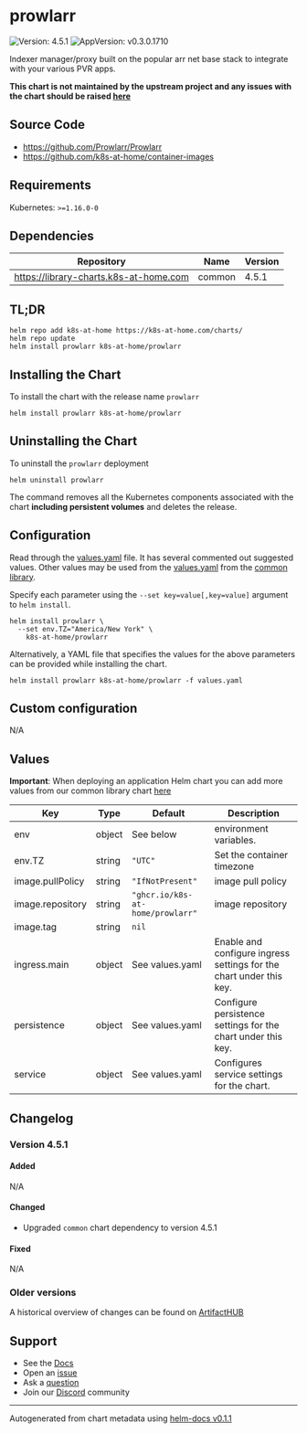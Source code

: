 # prowlarr

![Version: 4.5.1](https://img.shields.io/badge/Version-4.5.1-informational?style=flat-square) ![AppVersion: v0.3.0.1710](https://img.shields.io/badge/AppVersion-v0.3.0.1710-informational?style=flat-square)

Indexer manager/proxy built on the popular arr net base stack to integrate with your various PVR apps.

**This chart is not maintained by the upstream project and any issues with the chart should be raised [here](https://github.com/k8s-at-home/charts/issues/new/choose)**

## Source Code

* <https://github.com/Prowlarr/Prowlarr>
* <https://github.com/k8s-at-home/container-images>

## Requirements

Kubernetes: `>=1.16.0-0`

## Dependencies

| Repository | Name | Version |
|------------|------|---------|
| https://library-charts.k8s-at-home.com | common | 4.5.1 |

## TL;DR

```console
helm repo add k8s-at-home https://k8s-at-home.com/charts/
helm repo update
helm install prowlarr k8s-at-home/prowlarr
```

## Installing the Chart

To install the chart with the release name `prowlarr`

```console
helm install prowlarr k8s-at-home/prowlarr
```

## Uninstalling the Chart

To uninstall the `prowlarr` deployment

```console
helm uninstall prowlarr
```

The command removes all the Kubernetes components associated with the chart **including persistent volumes** and deletes the release.

## Configuration

Read through the [values.yaml](./values.yaml) file. It has several commented out suggested values.
Other values may be used from the [values.yaml](https://github.com/k8s-at-home/library-charts/tree/main/charts/stable/common/values.yaml) from the [common library](https://github.com/k8s-at-home/library-charts/tree/main/charts/stable/common).

Specify each parameter using the `--set key=value[,key=value]` argument to `helm install`.

```console
helm install prowlarr \
  --set env.TZ="America/New York" \
    k8s-at-home/prowlarr
```

Alternatively, a YAML file that specifies the values for the above parameters can be provided while installing the chart.

```console
helm install prowlarr k8s-at-home/prowlarr -f values.yaml
```

## Custom configuration

N/A

## Values

**Important**: When deploying an application Helm chart you can add more values from our common library chart [here](https://github.com/k8s-at-home/library-charts/tree/main/charts/stable/common)

| Key | Type | Default | Description |
|-----|------|---------|-------------|
| env | object | See below | environment variables. |
| env.TZ | string | `"UTC"` | Set the container timezone |
| image.pullPolicy | string | `"IfNotPresent"` | image pull policy |
| image.repository | string | `"ghcr.io/k8s-at-home/prowlarr"` | image repository |
| image.tag | string | `nil` |  |
| ingress.main | object | See values.yaml | Enable and configure ingress settings for the chart under this key. |
| persistence | object | See values.yaml | Configure persistence settings for the chart under this key. |
| service | object | See values.yaml | Configures service settings for the chart. |

## Changelog

### Version 4.5.1

#### Added

N/A

#### Changed

* Upgraded `common` chart dependency to version 4.5.1

#### Fixed

N/A

### Older versions

A historical overview of changes can be found on [ArtifactHUB](https://artifacthub.io/packages/helm/k8s-at-home/prowlarr?modal=changelog)

## Support

- See the [Docs](https://docs.k8s-at-home.com/our-helm-charts/getting-started/)
- Open an [issue](https://github.com/k8s-at-home/charts/issues/new/choose)
- Ask a [question](https://github.com/k8s-at-home/organization/discussions)
- Join our [Discord](https://discord.gg/sTMX7Vh) community

----------------------------------------------
Autogenerated from chart metadata using [helm-docs v0.1.1](https://github.com/k8s-at-home/helm-docs/releases/v0.1.1)
